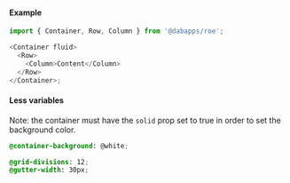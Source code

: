 #### Example

```js
import { Container, Row, Column } from '@dabapps/roe';

<Container fluid>
  <Row>
    <Column>Content</Column>
  </Row>
</Container>;
```

#### Less variables

Note: the container must have the `solid` prop set to true in order to set the background color.

```css
@container-background: @white;

@grid-divisions: 12;
@gutter-width: 30px;
```

